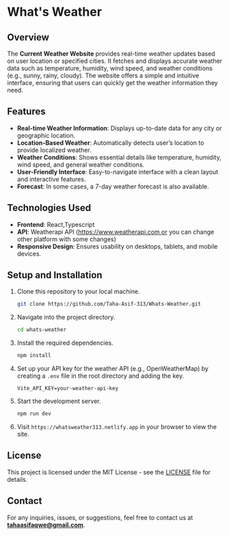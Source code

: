 # What's Weather

## Overview

The **Current Weather Website** provides real-time weather updates based on user location or specified cities. It fetches and displays accurate weather data such as temperature, humidity, wind speed, and weather conditions (e.g., sunny, rainy, cloudy). The website offers a simple and intuitive interface, ensuring that users can quickly get the weather information they need.

## Features

- **Real-time Weather Information**: Displays up-to-date data for any city or geographic location.
- **Location-Based Weather**: Automatically detects user’s location to provide localized weather.
- **Weather Conditions**: Shows essential details like temperature, humidity, wind speed, and general weather conditions.
- **User-Friendly Interface**: Easy-to-navigate interface with a clean layout and interactive features.
- **Forecast**: In some cases, a 7-day weather forecast is also available.

## Technologies Used

- **Frontend**: React,Typescript
- **API**: Weatherapi API (https://www.weatherapi.com,or you can change other platform with some changes)
- **Responsive Design**: Ensures usability on desktops, tablets, and mobile devices.

## Setup and Installation

1. Clone this repository to your local machine.
   ```bash
   git clone https://github.com/Taha-Asif-313/Whats-Weather.git
   ```

2. Navigate into the project directory.
   ```bash
   cd whats-weather
   ```

3. Install the required dependencies.
   ```bash
   npm install
   ```

4. Set up your API key for the weather API (e.g., OpenWeatherMap) by creating a `.env` file in the root directory and adding the key.
   ```
   Vite_API_KEY=your-weather-api-key
   ```

5. Start the development server.
   ```bash
   npm run dev
   ```

6. Visit `https://whatsweather313.netlify.app` in your browser to view the site.

## License

This project is licensed under the MIT License - see the [LICENSE](LICENSE) file for details.

## Contact

For any inquiries, issues, or suggestions, feel free to contact us at **tahaasifaqwe@gmail.com**.
